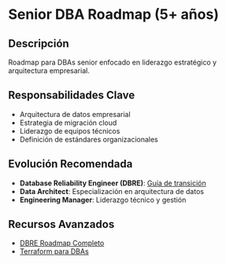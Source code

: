 # Senior DBA Roadmap (5+ años)

## Descripción
Roadmap para DBAs senior enfocado en liderazgo estratégico y arquitectura empresarial.

## Responsabilidades Clave
- Arquitectura de datos empresarial
- Estrategia de migración cloud
- Liderazgo de equipos técnicos
- Definición de estándares organizacionales

## Evolución Recomendada
- **Database Reliability Engineer (DBRE)**: [Guía de transición](./dba-to-dbre-transition.md)
- **Data Architect**: Especialización en arquitectura de datos
- **Engineering Manager**: Liderazgo técnico y gestión

## Recursos Avanzados
- [DBRE Roadmap Completo](./dbre-sre-roadmap.md)
- [Terraform para DBAs](./terraform-guide.md)
